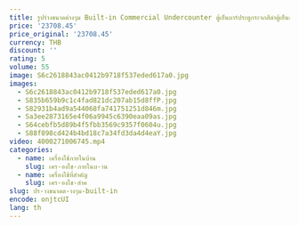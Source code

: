 ```yaml
---
title: รูปร่างขนาดต่างๆม Built-in Commercial Undercounter ตู้เย็นบาร์ประตูกระจกสีดําตู้เย็นตู้เย็น 2025
price: '23708.45'
price_original: '23708.45'
currency: THB
discount: ''
rating: 5
volume: 55
image: S6c2618843ac0412b9718f537eded617a0.jpg
images:
  - S6c2618843ac0412b9718f537eded617a0.jpg
  - S835b659b9c1c4fad821dc207ab15d8ffP.jpg
  - S82931b4ad9a544068fa741751251d846m.jpg
  - Sa3ee2873165e4f06a9945c6390eaa09as.jpg
  - S64cebfb5d89b4f5fbb3569c9357f0604u.jpg
  - S88f898cd424b4bd18c7a34fd3da4d4eaY.jpg
video: 4000271006745.mp4
categories:
  - name: เครื่องใช้ภายในบ้าน
    slug: เคร-องใช-ภายในบ-าน
  - name: เครื่องใช้ที่สำคัญ
    slug: เคร-องใช-สำค
slug: ปร-างขนาดต-างๆม-built-in
encode: onjtcUI
lang: th
---
```

  
